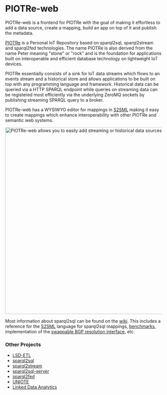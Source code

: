 # PIOTRe-web
PIOTRe-web is a frontend for PIOTRe with the goal of making it effortless to add a data source, create a mapping, build an app on top of it and publish the metadata. 

[PIOTRe](https://github.com/eugenesiow/PIOTRe) is a Personal IoT Repository based on sparql2sql, sparql2stream and sparql2fed technologies. The name PIOTRe is also derived from the name Peter meaning "stone" or "rock" and is the foundation for applications built on interoperable and efficient database technology on lightweight IoT devices.

PIOTRe essentially consists of a sink for IoT data streams which flows to an events stream and a historical store and allows applications to be built on top with any programming language and framework. Historical data can be queried via a HTTP SPARQL endpoint while queries on streaming data can be registered most efficiently via the underlying ZeroMQ sockets by publishing streaming SPARQL query to a broker.

PIOTRe-web has a WYSIWYG editor for mappings in [S2SML](https://github.com/eugenesiow/sparql2sql/wiki/S2SML) making it easy to create mappings which enhance interoperability with other PIOTRe and semantic web systems.

<img src="https://cloud.githubusercontent.com/assets/9078335/17901342/e4d63ce8-695a-11e6-9371-739d950c154b.png" title="PIOTRe-web allows you to easily add streaming or historical data sources" width="600px">


Most information about sparql2sql can be found on the [wiki](https://github.com/eugenesiow/sparql2sql/wiki). 
This includes a reference for the [S2SML](https://github.com/eugenesiow/sparql2sql/wiki/S2SML) language for sparql2sql mappings, [benchmarks](https://github.com/eugenesiow/sparql2sql/wiki/Benchmarks), implementation of the [swappable BGP resolution interface](https://github.com/eugenesiow/sparql2sql/wiki/SWIBRE), etc.

### Other Projects
* [LSD-ETL](https://github.com/eugenesiow/lsd-ETL)
* [sparql2sql](https://github.com/eugenesiow/sparql2sql)
* [sparql2stream](https://github.com/eugenesiow/sparql2stream)
* [sparql2sql-server](https://github.com/eugenesiow/sparql2sql-server)
* [sparql2fed](https://github.com/eugenesiow/sparql2fed)
* [UNIOTE](https://github.com/eugenesiow/uniote-node)
* [Linked Data Analytics](http://eugenesiow.github.io/iot/)
